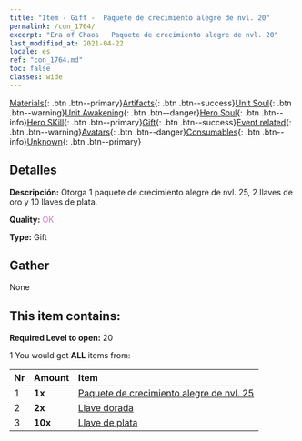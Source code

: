 ```yaml
---
title: "Item - Gift -  Paquete de crecimiento alegre de nvl. 20"
permalink: /con_1764/
excerpt: "Era of Chaos   Paquete de crecimiento alegre de nvl. 20"
last_modified_at: 2021-04-22
locale: es
ref: "con_1764.md"
toc: false
classes: wide
---
```

 [Materials](/ItemsES/){: .btn .btn--primary}[Artifacts](/ItemsES/Artifacts/){: .btn .btn--success}[Unit Soul](/ItemsES/UnitSoul/){: .btn .btn--warning}[Unit Awakening](/ItemsES/UnitAwakening/){: .btn .btn--danger}[Hero Soul](/ItemsES/HeroSoul/){: .btn .btn--info}[Hero SKill](/ItemsES/HeroSkill/){: .btn .btn--primary}[Gift](/ItemsES/Gift/){: .btn .btn--success}[Event related](/ItemsES/Events/){: .btn .btn--warning}[Avatars](/ItemsES/Avatars/){: .btn .btn--danger}[Consumables](/ItemsES/Consumables/){: .btn .btn--info}[Unknown](/ItemsES/Unknown/){: .btn .btn--primary}

## Detalles
 **Descripción:** Otorga 1 paquete de crecimiento alegre de nvl. 25, 2 llaves de oro y 10 llaves de plata.

 **Quality:** <span style="color: #DA70D6">OK</span>

 **Type:** Gift

## Gather

  None

## This item contains:

 **Required Level to open:** 20

 1 You would get **ALL** items  from:

  | Nr | Amount |     Item    |
  |:---|:-------|:------------|
  | 1 |  **1x** | [ Paquete de crecimiento alegre de nvl. 25](/es/Items/con_1765/) |  | 
  | 2 |  **2x** | [Llave dorada](/es/Items/con_783/) |  | 
  | 3 |  **10x** | [Llave de plata](/es/Items/con_693/) |  | 
